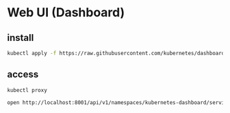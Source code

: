 # Web UI (Dashboard)

## install

```sh
kubectl apply -f https://raw.githubusercontent.com/kubernetes/dashboard/v2.0.0/aio/deploy/recommended.yaml
```

## access

```sh
kubectl proxy
```

```sh
open http://localhost:8001/api/v1/namespaces/kubernetes-dashboard/services/https:kubernetes-dashboard:/proxy/
```
